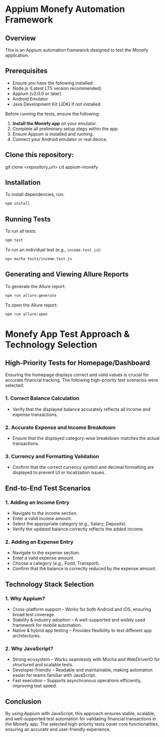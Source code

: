 # Appium Monefy Automation Framework

## Overview
This is an Appium automation framework designed to test the Monefy application.

## Prerequisites
- Ensure you have the following installed:
- Node.js (Latest LTS version recommended)
- Appium (v2.0.0 or later)
- Android Emulator
- Java Development Kit (JDK) if not installed

Before running the tests, ensure the following:

1. **Install the Monefy app** on your emulator.
2. Complete all preliminary setup steps within the app.
3. Ensure Appium is installed and running.
4. Connect your Android emulator or real device.

## Clone this repository:
git clone <repository_url>
cd appium-monefy

## Installation
To install dependencies, run:

```sh
npm install
```

## Running Tests
To run all tests:

```sh
npm test
```

To run an individual test (e.g., `income.test.js`):

```sh
npx mocha tests/income.test.js
```

## Generating and Viewing Allure Reports
To generate the Allure report:

```sh
npm run allure:generate
```

To open the Allure report:

```sh
npm run allure:open
```


# Monefy App Test Approach & Technology Selection

## High-Priority Tests for Homepage/Dashboard  

Ensuring the homepage displays correct and valid values is crucial for accurate financial tracking. The following high-priority test scenarios were selected:  

### 1. Correct Balance Calculation  
- Verify that the displayed balance accurately reflects all income and expense transactions.  

### 2. Accurate Expense and Income Breakdown  
- Ensure that the displayed category-wise breakdown matches the actual transactions.  

### 3. Currency and Formatting Validation  
- Confirm that the correct currency symbol and decimal formatting are displayed to prevent UI or localization issues.  

## End-to-End Test Scenarios  

### 1. Adding an Income Entry  
- Navigate to the income section.  
- Enter a valid income amount.  
- Select the appropriate category (e.g., Salary, Deposits).  
- Verify the updated balance correctly reflects the added income.  

### 2. Adding an Expense Entry  
- Navigate to the expense section.  
- Enter a valid expense amount.  
- Choose a category (e.g., Food, Transport).  
- Confirm that the balance is correctly reduced by the expense amount.  

## Technology Stack Selection  

### 1. Why Appium?  
- Cross-platform support – Works for both Android and iOS, ensuring broad test coverage.  
- Stability & industry adoption – A well-supported and widely used framework for mobile automation.  
- Native & hybrid app testing – Provides flexibility to test different app architectures.  

### 2. Why JavaScript?  
- Strong ecosystem – Works seamlessly with Mocha and WebDriverIO for structured and scalable tests.  
- Developer-friendly – Readable and maintainable, making automation easier for teams familiar with JavaScript.  
- Fast execution – Supports asynchronous operations efficiently, improving test speed.  

## Conclusion  
By using Appium with JavaScript, this approach ensures stable, scalable, and well-supported test automation for validating financial transactions in the Monefy app. The selected high-priority tests cover core functionalities, ensuring an accurate and user-friendly experience.  
